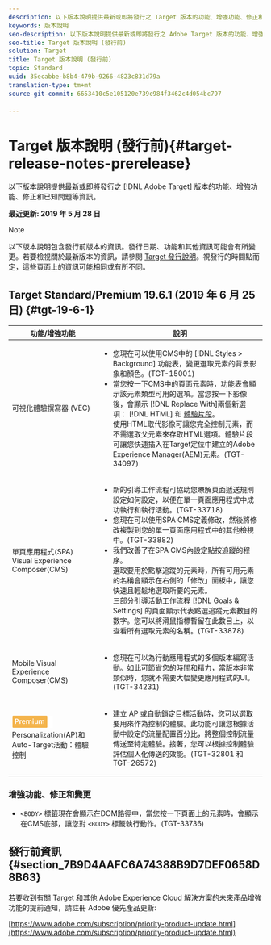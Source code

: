 ```yaml
---
description: 以下版本說明提供最新或即將發行之 Target 版本的功能、增強功能、修正和已知問題等資訊。
keywords: 版本說明
seo-description: 以下版本說明提供最新或即將發行之 Adobe Target 版本的功能、增強功能、修正和已知問題等資訊。
seo-title: Target 版本說明 (發行前)
solution: Target
title: Target 版本說明 (發行前)
topic: Standard
uuid: 35ecabbe-b8b4-479b-9266-4823c831d79a
translation-type: tm+mt
source-git-commit: 6653410c5e105120e739c984f3462c4d054bc797

---
```



# Target 版本說明 (發行前){#target-release-notes-prerelease}

以下版本說明提供最新或即將發行之 [!DNL Adobe Target] 版本的功能、增強功能、修正和已知問題等資訊。

**最近更新: 2019 年 5 月 28 日**

>[!NOTE]
>
>以下版本說明包含發行前版本的資訊。發行日期、功能和其他資訊可能會有所變更。若要檢視關於最新版本的資訊，請參閱 [Target 發行說明](release-notes.md)。視發行的時間點而定，這些頁面上的資訊可能相同或有所不同。

## Target Standard/Premium 19.6.1 (2019 年 6 月 25 日) {#tgt-19-6-1}

| 功能/增強功能 | 說明 |
| --- | --- |
| 可視化體驗撰寫器 (VEC) | <ul><li>您現在可以使用CMS中的 [!DNL Styles > Background] 功能表，變更選取元素的背景影象和顏色。(TGT-15001)</li><li>當您按一下CMS中的頁面元素時，功能表會顯示該元素類型可用的選項。當您按一下影像後，會顯示 [!DNL Replace With]兩個新選項： [!DNL HTML] 和 [體驗片段](/help/c-experiences/c-manage-content/aem-experience-fragments.md)。<br> 使用HTML取代影像可讓您完全控制元素，而不需選取父元素來存取HTML選項。體驗片段可讓您快速插入在Target定位中建立的Adobe Experience Manager(AEM)元素。(TGT-34097)</li></ul> |
| 單頁應用程式(SPA) Visual Experience Composer(CMS) | <ul><li>新的引導工作流程可協助您瞭解頁面遞送規則設定如何設定，以便在單一頁面應用程式中成功執行和執行活動。(TGT-33718)</li><li>您現在可以使用SPA CMS定義修改，然後將修改複製到您的單一頁面應用程式中的其他檢視中。(TGT-33882)</li><li>我們改善了在SPA CMS內設定點按追蹤的程序。<br>選取要用於點擊追蹤的元素時，所有可用元素的名稱會顯示在右側的「修改」面板中，讓您快速且輕鬆地選取所要的元素。<br>三部分引導活動工作流程 [!DNL Goals & Settings] 的頁面顯示代表點選追蹤元素數目的數字。您可以將滑鼠指標暫留在此數目上，以查看所有選取元素的名稱。(TGT-33878) </li></ul> |
| Mobile Visual Experience Composer(CMS) | <ul><li>您現在可以為行動應用程式的多個版本編寫活動。如此可節省您的時間和精力，當版本非常類似時，您就不需要大幅變更應用程式的UI。(TGT-34231)</li></ul> |
| ![Premium BadgeAutomated](/help/assets/premium.png)<br>Personalization(AP)和Auto-Target活動：體驗控制 | <ul><li>建立 AP 或自動鎖定目標活動時，您可以選取要用來作為控制的體驗。此功能可讓您根據活動中設定的流量配置百分比，將整個控制流量傳送至特定體驗。接著，您可以根據控制體驗評估個人化傳送的效能。(TGT-32801 和 TGT-26572)</li></ul> |

### 增強功能、修正和變更

* `<BODY>` 標籤現在會顯示在DOM路徑中，當您按一下頁面上的元素時，會顯示在CMS底部，讓您對 `<BODY>` 標籤執行動作。(TGT-33736)

## 發行前資訊 {#section_7B9D4AAFC6A74388B9D7DEF0658D8B63}

若要收到有關 Target 和其他 Adobe Experience Cloud 解決方案的未來產品增強功能的提前通知，請註冊 Adobe 優先產品更新:

[https://www.adobe.com/subscription/priority-product-update.html](https://www.adobe.com/subscription/priority-product-update.html)
